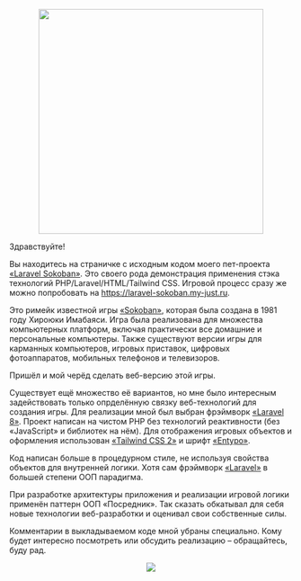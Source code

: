 <p align="center"><a href="https://laravel-sokoban.my-just.ru" target="_blank"><img src="https://laravel-sokoban.my-just.ru/laravel-sokoban-logo-min.jpg" width="400"></a></p>
<p>Здравствуйте!</p>
<p>Вы находитесь на страничке с исходным кодом моего пет-проекта <a href="https://laravel-sokoban.my-just.ru" target="_blank">&laquo;Laravel Sokoban&raquo;</a>.
Это своего рода демонстрация применения стэка технологий PHP/Laravel/HTML/Tailwind CSS.
Игровой процесс сразу же можно попробовать на <a href="https://laravel-sokoban.my-just.ru" target="_blank">https://laravel-sokoban.my-just.ru</a>.</p>
<p>Это римейк известной игры <a href="https://ru.wikipedia.org/wiki/Sokoban" target="_blank">&laquo;Sokoban&raquo;</a>, которая была создана в 1981 году Хироюки Имабаяси. Игра была реализована для множества компьютерных платформ, включая практически все домашние и персональные компьютеры. Также существуют версии игры для карманных компьютеров, игровых приставок, цифровых фотоаппаратов, мобильных телефонов и телевизоров.</p>
<p>Пришёл и мой черёд сделать веб-версию этой игры.</p>
<p>Существует ещё множество её вариантов, но мне было интересным задействовать только опрделённую связку веб-технологий для создания игры. Для реализации мной был выбран фрэймворк <a href="https://laravel.su/docs/8.x/documentation" target="_blank">&laquo;Laravel 8&raquo;</a>. Проект написан на чистом PHP без технологий реактивности (без &laquo;JavaScript&raquo; и библиотек на нём). Для отображения игровых объектов и оформления использован <a href="https://v2.tailwindcss.ru/docs" target="_blank">&laquo;Tailwind CSS 2&raquo;</a> и шрифт <a href="http://www.entypo.com/" target="_blank">&laquo;Entypo&raquo;</a>.</p>
<p>Код написан больше в процедурном стиле, не используя свойства объектов для внутренней логики. Хотя сам фрэймворк <a href="https://laravel.su/docs/8.x/documentation" target="_blank">&laquo;Laravel&raquo;</a> в большей степени ООП парадигма.</p>
<p>При разработке архитектуры приложения и реализации игровой логики применён паттерн ООП &laquo;Посредник&raquo;. Так сказать обкатывал для себя новые технологии веб-разработки и оценивал свои собственные силы.</p>
<p>Комментарии в выкладываемом коде мной убраны специально. Кому будет интересно посмотреть или обсудить реализацию &ndash; обращайтесь, буду рад.</p>
<p align="center"><a href="https://laravel-sokoban.my-just.ru" target="_blank"><img src="https://laravel-sokoban.my-just.ru/sokoban-level-40-min.jpg"></a></p>

